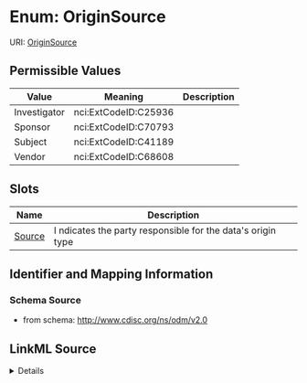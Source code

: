 # Enum: OriginSource



URI: [OriginSource](OriginSource)

## Permissible Values

| Value | Meaning | Description |
| --- | --- | --- |
| Investigator | nci:ExtCodeID:C25936 |  |
| Sponsor | nci:ExtCodeID:C70793 |  |
| Subject | nci:ExtCodeID:C41189 |  |
| Vendor | nci:ExtCodeID:C68608 |  |




## Slots

| Name | Description |
| ---  | --- |
| [Source](Source.md) | I ndicates the party responsible for the data's origin type |






## Identifier and Mapping Information







### Schema Source


* from schema: http://www.cdisc.org/ns/odm/v2.0




## LinkML Source

<details>
```yaml
name: OriginSource
from_schema: http://www.cdisc.org/ns/odm/v2.0
rank: 1000
permissible_values:
  Investigator:
    text: Investigator
    meaning: nci:ExtCodeID:C25936
    is_a: OriginSource
  Sponsor:
    text: Sponsor
    meaning: nci:ExtCodeID:C70793
    is_a: OriginSource
  Subject:
    text: Subject
    meaning: nci:ExtCodeID:C41189
    is_a: OriginSource
  Vendor:
    text: Vendor
    meaning: nci:ExtCodeID:C68608
    is_a: OriginSource

```
</details>
